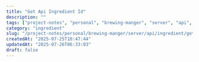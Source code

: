 ```yaml
---
title: "Get Api Ingredient Id"
description: ""
tags: ["project-notes", "personal", "brewing-manger", "server", "api", "ingredient"]
category: "ingredient"
slug: "/project-notes/personal/brewing-manger/server/api/ingredient/get_api_ingredient_id.md"
createdAt: "2025-07-25T10:47:44"
updatedAt: "2025-07-26T06:33:03"
draft: false
---
```

